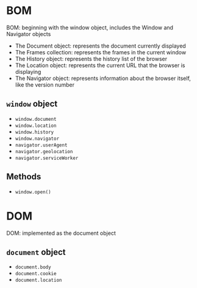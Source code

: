 # BOM
BOM: beginning with the window object, includes the Window and Navigator objects
- The Document object: represents the document currently displayed
- The Frames collection: represents the frames in the current window
- The History object: represents the history list of the browser
- The Location object: represents the current URL that the browser is displaying
- The Navigator object: represents information about the browser itself, like the version number

## `window` object
- `window.document`
- `window.location`
- `window.history`
- `window.navigator`
 - `navigator.userAgent`
 - `navigator.geolocation`
 - `navigator.serviceWorker`

## Methods
- `window.open()`

# DOM
DOM: implemented as the document object

## `document` object
- `document.body`
- `document.cookie`
- `document.location`

